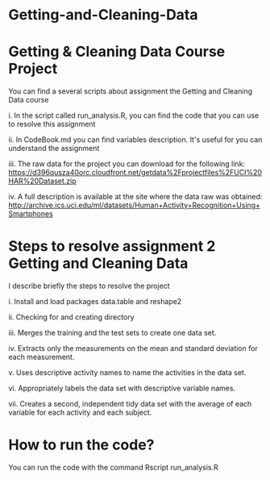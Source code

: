 Getting-and-Cleaning-Data
=========================
Getting & Cleaning Data Course Project
======================================

You can find a several scripts about assignment the Getting and Cleaning Data course

i. In the script called run_analysis.R, you can find the code that you can use to resolve this assignment

ii. In CodeBook.md you can find variables description. It's useful for you can understand the assignment

iii. The raw data for the project you can download for the following link: https://d396qusza40orc.cloudfront.net/getdata%2Fprojectfiles%2FUCI%20HAR%20Dataset.zip 

iv. A full description is available at the site where the data raw was obtained: http://archive.ics.uci.edu/ml/datasets/Human+Activity+Recognition+Using+Smartphones 


Steps to resolve assignment 2 Getting and Cleaning Data
=======================================================

I describe briefly the steps to resolve the project

i. Install and load packages data.table and reshape2

ii. Checking for and creating directory

iii. Merges the training and the test sets to create one data set.

iv. Extracts only the measurements on the mean and standard deviation for each measurement. 

v. Uses descriptive activity names to name the activities in the data set.

vi. Appropriately labels the data set with descriptive variable names.

vii. Creates a second, independent tidy data set with the average of each variable for each activity and each subject.

How to run the code?
=================

You can run the code with the command Rscript run_analysis.R


